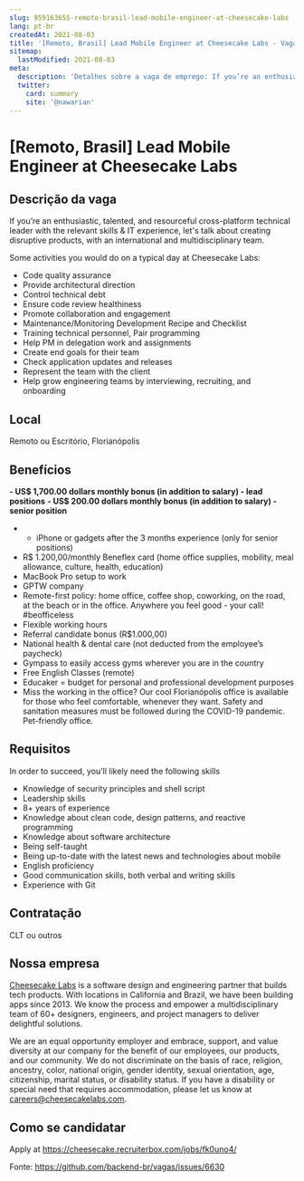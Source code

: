 ```yaml
---
slug: 959163655-remoto-brasil-lead-mobile-engineer-at-cheesecake-labs
lang: pt-br
createdAt: 2021-08-03
title: '[Remoto, Brasil] Lead Mobile Engineer at Cheesecake Labs - Vaga de Emprego'
sitemap:
  lastModified: 2021-08-03
meta:
  description: 'Detalhes sobre a vaga de emprego: If you’re an enthusiastic, talented, and resourceful cross-platform technical leader with the relevant skills & IT experience, let"s talk about creating disruptive products, with an international and multidisciplinary team. Some activities you would do on a typical day at Cheesecake Labs: - Code quality assurance - Provide architectural direction - Control technical debt - Ensure code review healthiness - Promote collaboration and engagement - Maintenance/Monitoring Development Recipe and Checklist - Training technical personnel, Pair programming - Help PM in delegation work and assignments - Create end goals for their team - Check application updates and releases - Represent the team with the client - Help grow engineering teams by interviewing, recruiting, and onboarding'
  twitter:
    card: summary
    site: '@nawarian'
---
```


# [Remoto, Brasil] Lead Mobile Engineer at Cheesecake Labs

## Descrição da vaga

If you’re an enthusiastic, talented, and resourceful cross-platform technical leader with the relevant skills & IT experience, let's talk about creating disruptive products, with an international and multidisciplinary team.

Some activities you would do on a typical day at Cheesecake Labs:

- Code quality assurance
- Provide architectural direction
- Control technical debt
- Ensure code review healthiness
- Promote collaboration and engagement
- Maintenance/Monitoring Development Recipe and Checklist
- Training technical personnel, Pair programming
- Help PM in delegation work and assignments
- Create end goals for their team
- Check application updates and releases
- Represent the team with the client
- Help grow engineering teams by interviewing, recruiting, and onboarding

## Local

Remoto ou Escritório, Florianópolis

## Benefícios

**- US$ 1,700.00 dollars monthly bonus (in addition to salary) - lead positions**
**- US$ 200.00 dollars monthly bonus (in addition to salary) - senior position**
- + iPhone or gadgets after the 3 months experience (only for senior positions)
- R$ 1.200,00/monthly Beneflex card (home office supplies, mobility, meal allowance, culture, health, education)
- MacBook Pro setup to work
- GPTW company
- Remote-first policy: home office, coffee shop, coworking, on the road, at the beach or in the office. Anywhere you feel good - your call! #beofficeless
- Flexible working hours
- Referral candidate bonus (R$1.000,00)
- National health & dental care (not deducted from the employee’s paycheck)
- Gympass to easily access gyms wherever you are in the country
- Free English Classes (remote)
- Educaker = budget for personal and professional development purposes
- Miss the working in the office? Our cool Florianópolis office is available for those who feel comfortable, whenever they want. Safety and sanitation measures must be followed during the COVID-19 pandemic. Pet-friendly office.

## Requisitos

In order to succeed, you'll likely need the following skills

- Knowledge of security principles and shell script
- Leadership skills
- 8+ years of experience
- Knowledge about clean code, design patterns, and reactive programming
- Knowledge about software architecture
- Being self-taught
- Being up-to-date with the latest news and technologies about mobile
- English proficiency
- Good communication skills, both verbal and writing skills
- Experience with Git

## Contratação

CLT ou outros

## Nossa empresa

[Cheesecake Labs](https://cheesecakelabs.com/) is a software design and engineering partner that builds tech products. With locations in California and Brazil, we have been building apps since 2013. We know the process and empower a multidisciplinary team of 60+ designers, engineers, and project managers to deliver delightful solutions.

We are an equal opportunity employer and embrace, support, and value diversity at our company for the benefit of our employees, our products, and our community. We do not discriminate on the basis of race, religion, ancestry, color, national origin, gender identity, sexual orientation, age, citizenship, marital status, or disability status. If you have a disability or special need that requires accommodation, please let us know at careers@cheesecakelabs.com.

## Como se candidatar

Apply at https://cheesecake.recruiterbox.com/jobs/fk0uno4/

Fonte: https://github.com/backend-br/vagas/issues/6630